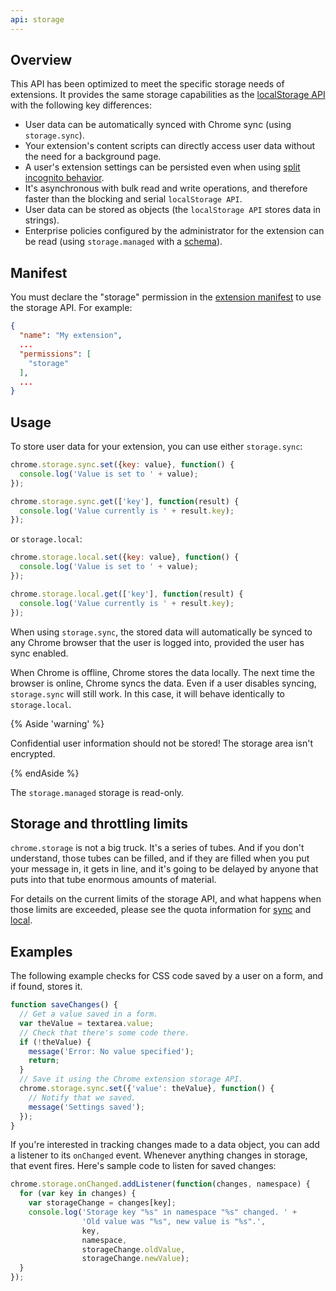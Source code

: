```yaml
---
api: storage
---
```


## Overview

This API has been optimized to meet the specific storage needs of extensions. It provides the same
storage capabilities as the [localStorage API][1] with the following key differences:

- User data can be automatically synced with Chrome sync (using `storage.sync`).
- Your extension's content scripts can directly access user data without the need for a background
  page.
- A user's extension settings can be persisted even when using [split incognito behavior][2].
- It's asynchronous with bulk read and write operations, and therefore faster than the blocking and
  serial `localStorage API`.
- User data can be stored as objects (the `localStorage API` stores data in strings).
- Enterprise policies configured by the administrator for the extension can be read (using
  `storage.managed` with a [schema][3]).

## Manifest

You must declare the "storage" permission in the [extension manifest][4] to use the storage API. For
example:

```json
{
  "name": "My extension",
  ...
  "permissions": [
    "storage"
  ],
  ...
}
```

## Usage

To store user data for your extension, you can use either `storage.sync`:

```js
chrome.storage.sync.set({key: value}, function() {
  console.log('Value is set to ' + value);
});

chrome.storage.sync.get(['key'], function(result) {
  console.log('Value currently is ' + result.key);
});
```

or `storage.local`:

```js
chrome.storage.local.set({key: value}, function() {
  console.log('Value is set to ' + value);
});

chrome.storage.local.get(['key'], function(result) {
  console.log('Value currently is ' + result.key);
});
```

When using `storage.sync`, the stored data will automatically be synced to any Chrome browser that
the user is logged into, provided the user has sync enabled.

When Chrome is offline, Chrome stores the data locally. The next time the browser is online, Chrome
syncs the data. Even if a user disables syncing, `storage.sync` will still work. In this case, it
will behave identically to `storage.local`.

{% Aside 'warning' %}

Confidential user information should not be stored! The storage area isn't encrypted.

{% endAside %}

The `storage.managed` storage is read-only.

## Storage and throttling limits

`chrome.storage` is not a big truck. It's a series of tubes. And if you don't understand, those
tubes can be filled, and if they are filled when you put your message in, it gets in line, and it's
going to be delayed by anyone that puts into that tube enormous amounts of material.

For details on the current limits of the storage API, and what happens when those limits are
exceeded, please see the quota information for [sync][5] and [local][6].

## Examples

The following example checks for CSS code saved by a user on a form, and if found, stores it.

```js
function saveChanges() {
  // Get a value saved in a form.
  var theValue = textarea.value;
  // Check that there's some code there.
  if (!theValue) {
    message('Error: No value specified');
    return;
  }
  // Save it using the Chrome extension storage API.
  chrome.storage.sync.set({'value': theValue}, function() {
    // Notify that we saved.
    message('Settings saved');
  });
}
```

If you're interested in tracking changes made to a data object, you can add a listener to its
`onChanged` event. Whenever anything changes in storage, that event fires. Here's sample code to
listen for saved changes:

```js
chrome.storage.onChanged.addListener(function(changes, namespace) {
  for (var key in changes) {
    var storageChange = changes[key];
    console.log('Storage key "%s" in namespace "%s" changed. ' +
                'Old value was "%s", new value is "%s".',
                key,
                namespace,
                storageChange.oldValue,
                storageChange.newValue);
  }
});
```

[1]: https://developer.mozilla.org/en-US/docs/Web/API/Window/localStorage
[2]: /docs/extensions/mv2/manifest/incognito
[3]: /docs/extensions/mv2/manifest/storage
[4]: /docs/extensions/mv2/tabs
[5]: #property-sync
[6]: #property-local
